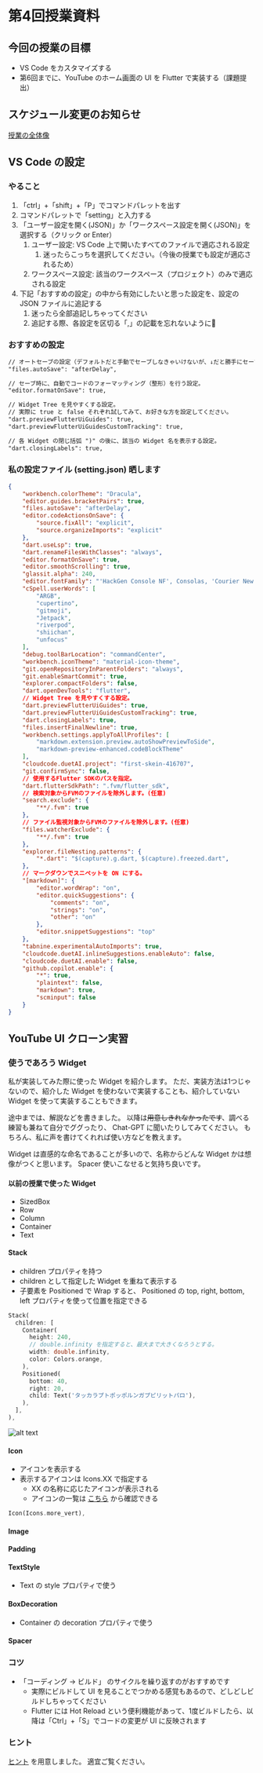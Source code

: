# 第4回授業資料

## 今回の授業の目標

- VS Code をカスタマイズする
- 第6回までに、YouTube のホーム画面の UI を Flutter で実装する（課題提出）

## スケジュール変更のお知らせ

[授業の全体像](授業の全体像.md)

## VS Code の設定

### やること

1. 「ctrl」+「shift」+「P」でコマンドパレットを出す
2. コマンドパレットで「setting」と入力する
3. 「ユーザー設定を開く(JSON)」か「ワークスペース設定を開く(JSON)」を選択する（クリック or Enter）
   1. ユーザー設定: VS Code 上で開いたすべてのファイルで適応される設定
      1. 迷ったらこっちを選択してください。（今後の授業でも設定が適応されるため）
   2. ワークスペース設定: 該当のワークスペース（プロジェクト）のみで適応される設定
4. 下記「おすすめの設定」の中から有効にしたいと思った設定を、設定の JSON ファイルに追記する
   1. 迷ったら全部追記しちゃってください
   2. 追記する際、各設定を区切る「,」の記載を忘れないように👮

### おすすめの設定

```txt
// オートセーブの設定（デフォルトだと手動でセーブしなきゃいけないが、↓だと勝手にセーブされる）。
"files.autoSave": "afterDelay",

// セーブ時に、自動でコードのフォーマッティング（整形）を行う設定。
"editor.formatOnSave": true,

// Widget Tree を見やすくする設定。
// 実際に true と false それぞれ試してみて、お好きな方を設定してください。
"dart.previewFlutterUiGuides": true,
"dart.previewFlutterUiGuidesCustomTracking": true,

// 各 Widget の閉じ括弧 ")" の後に、該当の Widget 名を表示する設定。
"dart.closingLabels": true,
```

### 私の設定ファイル (setting.json) 晒します

```json
{
    "workbench.colorTheme": "Dracula",
    "editor.guides.bracketPairs": true,
    "files.autoSave": "afterDelay",
    "editor.codeActionsOnSave": {
        "source.fixAll": "explicit",
        "source.organizeImports": "explicit"
    },
    "dart.useLsp": true,
    "dart.renameFilesWithClasses": "always",
    "editor.formatOnSave": true,
    "editor.smoothScrolling": true,
    "glassit.alpha": 240,
    "editor.fontFamily": "'HackGen Console NF', Consolas, 'Courier New', monospace",
    "cSpell.userWords": [
        "ARGB",
        "cupertino",
        "gitmoji",
        "Jetpack",
        "riverpod",
        "shiichan",
        "unfocus"
    ],
    "debug.toolBarLocation": "commandCenter",
    "workbench.iconTheme": "material-icon-theme",
    "git.openRepositoryInParentFolders": "always",
    "git.enableSmartCommit": true,
    "explorer.compactFolders": false,
    "dart.openDevTools": "flutter",
    // Widget Tree を見やすくする設定。
    "dart.previewFlutterUiGuides": true,
    "dart.previewFlutterUiGuidesCustomTracking": true,
    "dart.closingLabels": true,
    "files.insertFinalNewline": true,
    "workbench.settings.applyToAllProfiles": [
        "markdown.extension.preview.autoShowPreviewToSide",
        "markdown-preview-enhanced.codeBlockTheme"
    ],
    "cloudcode.duetAI.project": "first-skein-416707",
    "git.confirmSync": false,
    // 使用するFlutter SDKのパスを指定。
    "dart.flutterSdkPath": ".fvm/flutter_sdk",
    // 検索対象からFVMのファイルを除外します。(任意)
    "search.exclude": {
        "**/.fvm": true
    },
    // ファイル監視対象からFVMのファイルを除外します。(任意)
    "files.watcherExclude": {
        "**/.fvm": true
    },
    "explorer.fileNesting.patterns": {
        "*.dart": "$(capture).g.dart, $(capture).freezed.dart",
    },
    // マークダウンでスニペットを ON にする。
    "[markdown]": {
        "editor.wordWrap": "on",
        "editor.quickSuggestions": {
            "comments": "on",
            "strings": "on",
            "other": "on"
        },
        "editor.snippetSuggestions": "top"
    },
    "tabnine.experimentalAutoImports": true,
    "cloudcode.duetAI.inlineSuggestions.enableAuto": false,
    "cloudcode.duetAI.enable": false,
    "github.copilot.enable": {
        "*": true,
        "plaintext": false,
        "markdown": true,
        "scminput": false
    }
}
```

## YouTube UI クローン実習

### 使うであろう Widget

私が実装してみた際に使った Widget を紹介します。
ただ、実装方法は1つじゃないので、紹介した Widget を使わないで実装することも、紹介していない Widget を使って実装することもできます。

途中までは、解説などを書きました。
以降は~~用意しきれなかったです~~、調べる練習も兼ねて自分でググったり、 Chat-GPT に聞いたりしてみてください。
もちろん、私に声を書けてくれれば使い方などを教えます。

Widget は直感的な命名であることが多いので、名称からどんな Widget かは想像がつくと思います。
Spacer 使いこなせると気持ち良いです。

#### 以前の授業で使った Widget

- SizedBox
- Row
- Column
- Container
- Text

#### Stack

- children プロパティを持つ
- children として指定した Widget を重ねて表示する
- 子要素を Positioned で Wrap すると、 Positioned の top, right, bottom, left プロパティを使って位置を指定できる

```dart
Stack(
  children: [
    Container(
      height: 240,
      // double.infinity を指定すると、最大まで大きくなろうとする。
      width: double.infinity,
      color: Colors.orange,
    ),
    Positioned(
      bottom: 40,
      right: 20,
      child: Text('タッカラプトポッポルンガプピリットパロ'),
    ),
  ],
),
```

![alt text](../共通/素材/その他/stack_sample.png)

#### Icon

- アイコンを表示する
- 表示するアイコンは Icons.XX で指定する
  - XX の名称に応じたアイコンが表示される
  - アイコンの一覧は [こちら](https://www.fluttericon.com/) から確認できる

```dart
Icon(Icons.more_vert),
```

#### Image

#### Padding

#### TextStyle

- Text の style プロパティで使う

#### BoxDecoration

- Container の decoration プロパティで使う

#### Spacer

### コツ

- 「コーディング → ビルド」 のサイクルを繰り返すのがおすすめです
  - 実際にビルドして UI を見ることでつかめる感覚もあるので、どしどしビルドしちゃってください
  - Flutter には Hot Reload という便利機能があって、1度ビルドしたら、以降は「Ctrl」+「S」でコードの変更が UI に反映されます

### ヒント

[ヒント](../共通/YouTubeクローン/ヒント.md) を用意しました。
適宜ご覧ください。

